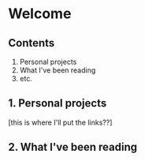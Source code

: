 # Welcome

## Contents
1. Personal projects
2. What I've been reading
3. etc.

## 1. Personal projects
[this is where I'll put the links??]

## 2. What I've been reading
